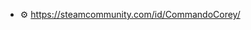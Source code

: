 - ⚙️ https://steamcommunity.com/id/CommandoCorey/

<!---
CommandoCorey/CommandoCorey is a ✨ special ✨ repository because its `README.md` (this file) appears on your GitHub profile.
You can click the Preview link to take a look at your changes.
--->
